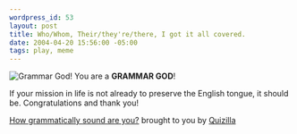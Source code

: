 ```yaml
--- 
wordpress_id: 53
layout: post
title: Who/Whom, Their/they're/there, I got it all covered.
date: 2004-04-20 15:56:00 -05:00
tags: play, meme
---
```

<img src="http://images.quizilla.com/B/BaalObsidian/1080162080_cturesgod3.jpg" border="0" alt="Grammar God!" />
You are a <strong>GRAMMAR GOD</strong>!

If your mission in life is not already to
preserve the English tongue, it should be.
Congratulations and thank you!

<a href="http://quizilla.com/users/BaalObsidian/quizzes/How%20grammatically%20sound%20are%20you%3F/"><span>How grammatically sound are you?</span></a>
<span>brought to you by <a href="http://quizilla.com">Quizilla</a></span>

